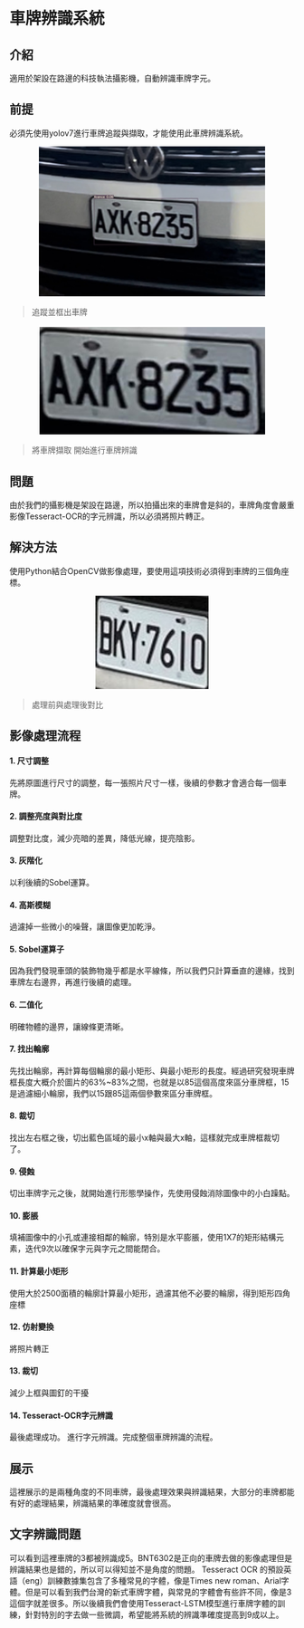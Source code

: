 # 車牌辨識系統
## 介紹
適用於架設在路邊的科技執法攝影機，自動辨識車牌字元。
## 前提
必須先使用yolov7進行車牌追蹤與擷取，才能使用此車牌辨識系統。
<div align=center>
 <img src='yolo-car.png' width='400px'>
</div>


>  追蹤並框出車牌
<div align=center>
 <img src='yolo-plate-cropped.png' width='400px'>
</div>

>將車牌擷取
>開始進行車牌辨識

## 問題
由於我們的攝影機是架設在路邊，所以拍攝出來的車牌會是斜的，車牌角度會嚴重影像Tesseract-OCR的字元辨識，所以必須將照片轉正。
## 解決方法
使用Python結合OpenCV做影像處理，要使用這項技術必須得到車牌的三個角座標。


<div class="div1" align=center><img src='before.png' width='200px'></div>
 
> 處理前與處理後對比

## 影像處理流程
#### 1. 尺寸調整
先將原圖進行尺寸的調整，每一張照片尺寸一樣，後續的參數才會適合每一個車牌。
#### 2. 調整亮度與對比度
調整對比度，減少亮暗的差異，降低光線，提亮陰影。
#### 3. 灰階化
以利後續的Sobel運算。
#### 4. 高斯模糊
過濾掉一些微小的噪聲，讓圖像更加乾淨。
#### 5. Sobel運算子
因為我們發現車頭的裝飾物幾乎都是水平線條，所以我們只計算垂直的邊緣，找到車牌左右邊界，再進行後續的處理。
#### 6. 二值化
明確物體的邊界，讓線條更清晰。
#### 7. 找出輪廓
先找出輪廓，再計算每個輪廓的最小矩形、與最小矩形的長度。經過研究發現車牌框長度大概介於圖片的63%~83%之間，也就是以85這個高度來區分車牌框，15是過濾細小輪廓，我們以15跟85這兩個參數來區分車牌框。
#### 8. 裁切
找出左右框之後，切出藍色區域的最小x軸與最大x軸，這樣就完成車牌框裁切了。
#### 9. 侵蝕
切出車牌字元之後，就開始進行形態學操作，先使用侵蝕消除圖像中的小白躁點。
#### 10. 膨脹
填補圖像中的小孔或連接相鄰的輪廓，特別是水平膨脹，使用1X7的矩形結構元素，迭代9次以確保字元與字元之間能閉合。
#### 11. 計算最小矩形
使用大於2500面積的輪廓計算最小矩形，過濾其他不必要的輪廓，得到矩形四角座標
#### 12. 仿射變換
將照片轉正
#### 13. 裁切
減少上框與圖釘的干擾
#### 14. Tesseract-OCR字元辨識
最後處理成功。
進行字元辨識。完成整個車牌辨識的流程。
## 展示
這裡展示的是兩種角度的不同車牌，最後處理效果與辨識結果，大部分的車牌都能有好的處理結果，辨識結果的準確度就會很高。
## 文字辨識問題
可以看到這裡車牌的3都被辨識成5。BNT6302是正向的車牌去做的影像處理但是辨識結果也是錯的，所以可以得知並不是角度的問題。
Tesseract OCR 的預設英語（eng）訓練數據集包含了多種常見的字體，像是Times new roman、Arial字體。但是可以看到我們台灣的新式車牌字體，與常見的字體會有些許不同，像是3這個字就差很多。所以後續我們會使用Tesseract-LSTM模型進行車牌字體的訓練，針對特別的字去做一些微調，希望能將系統的辨識準確度提高到9成以上。


